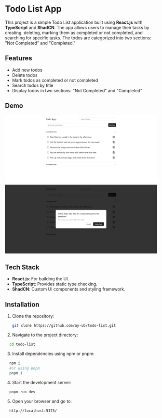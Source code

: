 # Todo List App

This project is a simple Todo List application built using **React.js** with **TypeScript** and **ShadCN**. The app allows users to manage their tasks by creating, deleting, marking them as completed or not completed, and searching for specific tasks. The todos are categorized into two sections: "Not Completed" and "Completed."

## Features

- Add new todos
- Delete todos
- Mark todos as completed or not completed
- Search todos by title
- Display todos in two sections: "Not Completed" and "Completed"

## Demo

![App Screenshot](./screen.png)
![Delete task Screenshot](./delete-task.png)

## Tech Stack

- **React.js**: For building the UI.
- **TypeScript**: Provides static type checking.
- **ShadCN**: Custom UI components and styling framework.

## Installation

1. Clone the repository:

   ```bash
   git clone https://github.com/ay-ub/todo-list.git
   ```

2. Navigate to the project directory:

```bash
  cd todo-list
```

3. Install dependencies using npm or pnpm:

```bash
  npm i
  #or using pnpm
  pnpm i
```

4. Start the development server:

```bash
  pnpm run dev
```

5. Open your browser and go to:

```bash
  http://localhost:5173/
```
